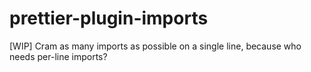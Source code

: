 # prettier-plugin-imports
[WIP] Cram as many imports as possible on a single line, because who needs per-line imports?
